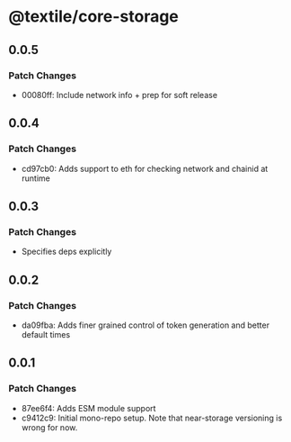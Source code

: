 # @textile/core-storage

## 0.0.5

### Patch Changes

- 00080ff: Include network info + prep for soft release

## 0.0.4

### Patch Changes

- cd97cb0: Adds support to eth for checking network and chainid at runtime

## 0.0.3

### Patch Changes

- Specifies deps explicitly

## 0.0.2

### Patch Changes

- da09fba: Adds finer grained control of token generation and better default times

## 0.0.1

### Patch Changes

- 87ee6f4: Adds ESM module support
- c9412c9: Initial mono-repo setup. Note that near-storage versioning is wrong for now.

